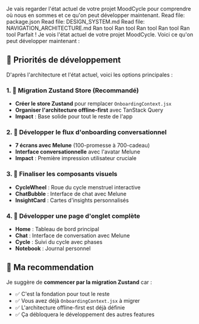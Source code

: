 Je vais regarder l'état actuel de votre projet MoodCycle pour comprendre où nous en sommes et ce qu'on peut développer maintenant.
Read file: package.json
Read file: DESIGN_SYSTEM.md
Read file: NAVIGATION_ARCHITECTURE.md
Ran tool
Ran tool
Ran tool
Ran tool
Ran tool
Parfait ! Je vois l'état actuel de votre projet MoodCycle. Voici ce qu'on peut développer maintenant :

## 🎯 **Priorités de développement**

D'après l'architecture et l'état actuel, voici les options principales :

### **1. 🏪 Migration Zustand Store (Recommandé)**
- **Créer le store Zustand** pour remplacer `OnboardingContext.jsx`
- **Organiser l'architecture offline-first** avec TanStack Query
- **Impact** : Base solide pour tout le reste de l'app

### **2. 🌙 Développer le flux d'onboarding conversationnel** 
- **7 écrans avec Melune** (100-promesse à 700-cadeau)
- **Interface conversationnelle** avec l'avatar Melune
- **Impact** : Première impression utilisateur cruciale

### **3. 🎨 Finaliser les composants visuels**
- **CycleWheel** : Roue du cycle menstruel interactive
- **ChatBubble** : Interface de chat avec Melune
- **InsightCard** : Cartes d'insights personnalisés

### **4. 📱 Développer une page d'onglet complète**
- **Home** : Tableau de bord principal
- **Chat** : Interface de conversation avec Melune
- **Cycle** : Suivi du cycle avec phases
- **Notebook** : Journal personnel

## 🤔 **Ma recommendation**

Je suggère de **commencer par la migration Zustand** car :
- ✅ C'est la fondation pour tout le reste
- ✅ Vous avez déjà `OnboardingContext.jsx` à migrer
- ✅ L'architecture offline-first est déjà définie
- ✅ Ça débloquera le développement des autres features


